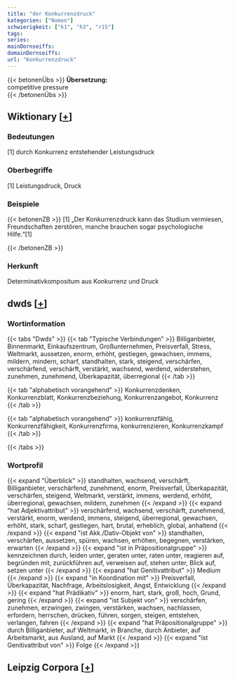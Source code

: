 ```yaml
---
title: "der Konkurrenzdruck"
kategorien: ["Nomen"]
schwierigkeit: ["k1", "h3", "r15"]
tags:
series:
mainDornseiffs:
domainDornseiffs:
url: "Konkurrenzdruck"
---
```


{{< betonenÜbs >}}
**Übersetzung:**  
competitive pressure  
{{< /betonenÜbs >}}

## Wiktionary [[+](https://de.wiktionary.org/wiki/Konkurrenzdruck)]

### Bedeutungen
[1] durch Konkurrenz entstehender Leistungsdruck  

### Oberbegriffe
[1] Leistungsdruck, Druck  

### Beispiele
{{< betonenZB >}}
[1] „Der Konkurrenzdruck kann das Studium vermiesen, Freundschaften zerstören, manche brauchen sogar psychologische Hilfe.“[1]  

{{< /betonenZB >}}
### Herkunft
Determinativkompositum aus Konkurrenz und Druck  



## dwds [[+](https://www.dwds.de/wb/Konkurrenzdruck)]

### Wortinformation
{{< tabs "Dwds" >}}
{{< tab "Typische Verbindungen" >}}
Billiganbieter, Binnenmarkt, Einkaufszentrum, Großunternehmen, Preisverfall, Stress, Weltmarkt, aussetzen, enorm, erhöht, gestiegen, gewachsen, immens, mildern, mindern, scharf, standhalten, stark, steigend, verschärfen, verschärfend, verschärft, verstärkt, wachsend, werdend, widerstehen, zunehmen, zunehmend, Überkapazität, überregional
{{< /tab >}}

{{< tab "alphabetisch vorangehend" >}}
Konkurrenzdenken, Konkurrenzblatt, Konkurrenzbeziehung, Konkurrenzangebot, Konkurrenz
{{< /tab >}}

{{< tab "alphabetisch vorangehend" >}}
konkurrenzfähig, Konkurrenzfähigkeit, Konkurrenzfirma, konkurrenzieren, Konkurrenzkampf
{{< /tab >}}

{{< /tabs >}}

### Wortprofil
{{< expand "Überblick" >}} standhalten, wachsend, verschärft, Billiganbieter, verschärfend, zunehmend, enorm, Preisverfall, Überkapazität, verschärfen, steigend, Weltmarkt, verstärkt, immens, werdend, erhöht, überregional, gewachsen, mildern, zunehmen {{< /expand >}}
{{< expand "hat Adjektivattribut" >}} verschärfend, wachsend, verschärft, zunehmend, verstärkt, enorm, werdend, immens, steigend, überregional, gewachsen, erhöht, stark, scharf, gestiegen, hart, brutal, erheblich, global, anhaltend {{< /expand >}}
{{< expand "ist Akk./Dativ-Objekt von" >}} standhalten, verschärfen, aussetzen, spüren, wachsen, erhöhen, begegnen, verstärken, erwarten {{< /expand >}}
{{< expand "ist in Präpositionalgruppe" >}} kennzeichnen durch, leiden unter, geraten unter, raten unter, reagieren auf, begründen mit, zurückführen auf, verweisen auf, stehen unter, Blick auf, setzen unter {{< /expand >}}
{{< expand "hat Genitivattribut" >}} Medium {{< /expand >}}
{{< expand "in Koordination mit" >}} Preisverfall, Überkapazität, Nachfrage, Arbeitslosigkeit, Angst, Entwicklung {{< /expand >}}
{{< expand "hat Prädikativ" >}} enorm, hart, stark, groß, hoch, Grund, gering {{< /expand >}}
{{< expand "ist Subjekt von" >}} verschärfen, zunehmen, erzwingen, zwingen, verstärken, wachsen, nachlassen, erfordern, herrschen, drücken, führen, sorgen, steigen, entstehen, verlangen, fahren {{< /expand >}}
{{< expand "hat Präpositionalgruppe" >}} durch Billiganbieter, auf Weltmarkt, in Branche, durch Anbieter, auf Arbeitsmarkt, aus Ausland, auf Markt {{< /expand >}}
{{< expand "ist Genitivattribut von" >}} Folge {{< /expand >}}

## Leipzig Corpora [[+](https://corpora.uni-leipzig.de/en/res?word=Konkurrenzdruck&corpusId=deu_newscrawl-public_2018)]

